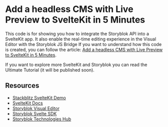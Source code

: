 # Add a headless CMS with Live Preview to SvelteKit in 5 Minutes

This code is for showing you how to integrate the Storyblok API into a SvelteKit app.
It also enable the real-time editing experience in the Visual Editor with the Storyblok JS Bridge
If you want to understand how this code is created, you can follow the article: [Add a headless CMS with Live Preview to SvelteKit in 5 Minutes](https://www.storyblok.com/tp/add-a-headless-cms-to-svelte-in-5-minutes).

If you want to explore more SvelteKit and Storyblok you can read the Ultimate Tutorial (it will be published soon).

## Resources

- [Stackblitz SvelteKit Demo](https://stackblitz.com/edit/sveltekit-sdk-demo)
- [SvelteKit Docs](https://kit.svelte.dev/)
- [Storyblok Visual Editor](https://www.storyblok.com/docs/editor-guides/visual-editor)
- [Storyblok Svelte SDK](https://github.com/storyblok/storyblok-svelte)
- [Storyblok Technologies Hub](https://www.storyblok.com/technologies)
